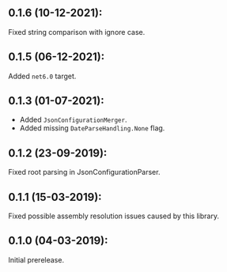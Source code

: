 ## 0.1.6 (10-12-2021):

Fixed string comparison with ignore case.

## 0.1.5 (06-12-2021):

Added `net6.0` target.

## 0.1.3 (01-07-2021):

- Added `JsonConfigurationMerger`.
- Added missing `DateParseHandling.None` flag.

## 0.1.2 (23-09-2019):

Fixed root parsing in JsonConfigurationParser.

## 0.1.1 (15-03-2019):

Fixed possible assembly resolution issues caused by this library.

## 0.1.0 (04-03-2019): 

Initial prerelease.